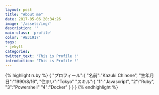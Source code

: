 ```yaml
---
layout: post
title: "About me"
date: 2017-05-06 20:34:26
image: '/assets/img/'
description: ''
main-class: 'profile'
color: '#B31917'
tags:
- jekyll
categories:
twitter_text: 'This is Profile !'
introduction: 'This is Profile !'
---
```


{% highlight ruby %}
{
  "プロフィール":{ 
    "名前":"Kazuki Chinone", 
    "生年月日":"1990/8/16", 
    "住まい":"Tokyo" 
    "スキル":{
      "1":"Javascript",
      "2":"Ruby",
      "3":"Powershell"
      "4":"Docker"
    }
  }
}
{% endhighlight %}